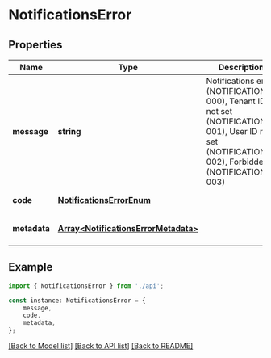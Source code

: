 # NotificationsError


## Properties

Name | Type | Description | Notes
------------ | ------------- | ------------- | -------------
**message** | **string** | Notifications error (NOTIFICATIONS-000), Tenant ID not set (NOTIFICATIONS-001), User ID not set (NOTIFICATIONS-002), Forbidden (NOTIFICATIONS-003) | [default to undefined]
**code** | [**NotificationsErrorEnum**](NotificationsErrorEnum.md) |  | [default to undefined]
**metadata** | [**Array&lt;NotificationsErrorMetadata&gt;**](NotificationsErrorMetadata.md) |  | [optional] [default to undefined]

## Example

```typescript
import { NotificationsError } from './api';

const instance: NotificationsError = {
    message,
    code,
    metadata,
};
```

[[Back to Model list]](../README.md#documentation-for-models) [[Back to API list]](../README.md#documentation-for-api-endpoints) [[Back to README]](../README.md)
